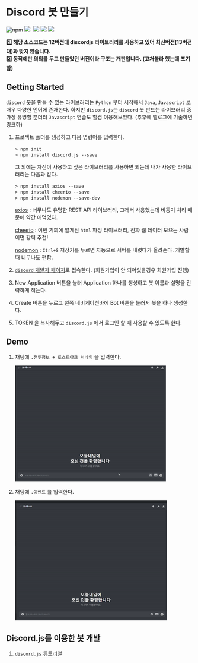 # Discord 봇 만들기

![npm](https://img.shields.io/badge/npm-6.14.10-green?logo=npm)&nbsp;![](https://img.shields.io/badge/discord.js-12.5.3-purple?logo=discord)&nbsp; ![](https://img.shields.io/badge/axios-0.21.1-red)&nbsp;![](https://img.shields.io/badge/cheerio-1.0.0--rc.9-orange)&nbsp;![](https://img.shields.io/badge/IDE-vscode-blueviolet?logo=visual-studio-code)

<b>1️⃣ 해당 소스코드는 12버전대 discordjs 라이브러리를 사용하고 있어 최신버전(13버전대)과 맞지 않습니다. </b><br/>
<b>2️⃣ 동작에만 의의를 두고 만들었던 버전이라 구조는 개판입니다. (고쳐볼라 했는데 포기함) </b>

## Getting Started

`discord` 봇을 만들 수 있는 라이브러리는 `Python` 부터 시작해서 `Java`, `Javascript` 로 매우 다양한 언어에 존재한다. 하지만 `discord.js`는 `discord` 봇 만드는 라이브러리 중 가장 유명할 뿐더러 `Javascript` 연습도 할겸 이용해보았다. (추후에 벨로그에 기술하면 링크하)

1. 프로젝트 폴더를 생성하고 다음 명령어를 입력한다.

   ```shell
   > npm init
   > npm install discord.js --save
   ```

   그 외에는 자신이 사용하고 싶은 라이브러리를 사용하면 되는데 내가 사용한 라이브러리는 다음과 같다.

   ```shell
   > npm install axios --save
   > npm install cheerio --save
   > npm install nodemon --save-dev
   ```

   [axios](https://github.com/axios/axios) : 너무나도 유명한 REST API 라이브러리, 그래서 사용했는데 비동기 처리 때문에 약간 애먹었다.

   [cheerio](https://www.npmjs.com/package/cheerio) : 이번 기회에 알게된 `html` 파싱 라이브러리, 진짜 웹 데이터 모으는 사람이면 강력 추천!

   [nodemon](https://www.npmjs.com/package/nodemon) : `Ctrl+S` 저장키를 누르면 자동으로 서버를 내렸다가 올려준다. 개발할 때 너무나도 편함.

2. [`discord` 개발자 페이지](https://discord.com/developers/applications/)로 접속한다. (회원가입이 안 되어있을경우 회원가입 진행)

3. New Application 버튼을 눌러 Application 하나를 생성하고 봇 이름과 설명을 간략하게 적는다.

4. Create 버튼을 누르고 왼쪽 네비게이션바에 Bot 버튼을 눌러서 봇을 하나 생성한다.

5. TOKEN 을 복사해두고 `discord.js` 에서 로그인 할 때 사용할 수 있도록 한다.


## Demo

1. 채팅에 `.전투정보 + 로스트아크 닉네임`&nbsp;을 입력한다.

   ![](./images/character.gif)

   

2. 채팅에 `.이벤트`&nbsp;를 입력한다.

    ![](./images/event.gif)



## Discord.js를 이용한 봇 개발

1. [`discord.js`&nbsp;튜토리얼](https://velog.io/@junsugi/Discord.js%EB%A1%9C-Bot-%EB%A7%8C%EB%93%A4%EA%B8%B0#%EA%B0%9C%EB%B0%9C%EC%9A%A9-%EB%B4%87-%EC%83%9D%EC%84%B1%ED%95%98%EA%B8%B0)
